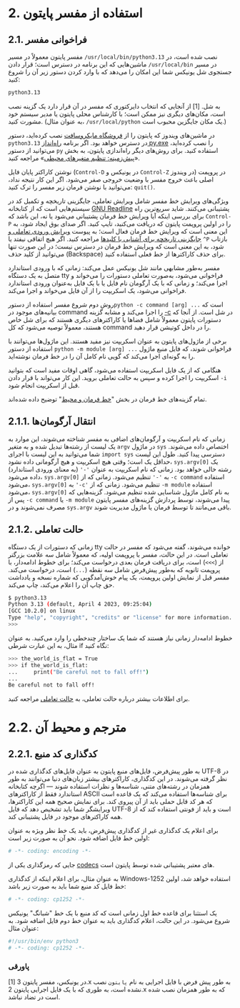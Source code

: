 # 2. استفاده از مفسر پایتون

## 2.1. فراخوانی مفسر

مفسر پایتون معمولاً در مسیر `/usr/local/bin/python3.13` نصب شده است، در ماشین‌هایی که این برنامه در دسترس است؛ قرار دادن `/usr/local/bin` در مسیر جستجوی شل یونیکس شما این امکان را می‌دهد که با وارد کردن دستور زیر آن را شروع کنید:

``` bash
python3.13
```

به شل. [1] از آنجایی که انتخاب دایرکتوری که مفسر در آن قرار دارد یک گزینه نصب است، مکان‌های دیگری نیز ممکن است؛ با کارشناس محلی پایتون یا مدیر سیستم خود مشورت کنید. (به عنوان مثال، `/usr/local/python` یک مکان جایگزین محبوب است.)

در ماشین‌های ویندوز که پایتون را از [فروشگاه مایکروسافت](https://docs.python.org/3/using/windows.html#windows-store) نصب کرده‌اید، دستور `python3.13` در دسترس خواهد بود. اگر برنامه [راه‌انداز py.exe](https://docs.python.org/3/using/windows.html#launcher) را نصب کرده‌اید، می‌توانید از دستور `py` استفاده کنید. برای روش‌های دیگر راه‌اندازی پایتون، به بخش «[پیش‌زمینه: تنظیم متغیرهای محیطی](https://docs.python.org/3/using/windows.html#setting-envvars)» مراجعه کنید.

نوشتن کاراکتر پایان فایل (`Control-D` در یونیکس و `Control-Z` در ویندوز) در پروپمت اصلی باعث خروج مفسر با وضعیت خروجی صفر می‌شود. اگر این کار نتیجه نداد، می‌توانید با نوشتن فرمان زیر مفسر را ترک کنید: `quit()`.

ویژگی‌های ویرایش خط مفسر شامل ویرایش تعاملی، جایگزینی تاریخچه و تکمیل کد در سیستم‌هایی است که از کتابخانه [GNU Readline](https://tiswww.case.edu/php/chet/readline/rltop.html) پشتیبانی می‌کنند. شاید سریع‌ترین راه برای بررسی اینکه آیا ویرایش خط فرمان پشتیبانی می‌شود یا نه، این باشد که `Control-P` را در اولین پروپمت پایتون که دریافت می‌کنید، تایپ کنید. اگر صدای بوق ایجاد شود، به این معنی است که ویرایش خط فرمان فعال است؛ به پیوست [ویرایش ورودی تعاملی و جایگزینی تاریخچه برای آشنایی با کلیدها](https://docs.python.org/3/tutorial/interactive.html#tut-interacting) مراجعه کنید. اگر هیچ اتفاقی نیفتد یا `^P‍‍` بازتاب شود، به این معنی است که ویرایش خط فرمان در دسترس نیست؛ در این صورت تنها می‌توانید از کلید حذف (Backspace) برای حذف کاراکترها از خط فعلی استفاده کنید.

مفسر به‌طور مشابهی مانند شل یونیکس عمل می‌کند: زمانی که با ورودی استاندارد متصل به یک دستگاه tty فراخوانی می‌شود، به‌صورت تعاملی دستورات را می‌خواند و اجرا می‌کند؛ و زمانی که با یک آرگومان نام فایل یا با یک فایل به‌عنوان ورودی استاندارد فراخوانی می‌شود، یک اسکریپت را از آن فایل می‌خواند و اجرا می‌کند.

روش دوم شروع مفسر استفاده از دستور`python -c command [arg] ...` است که بیانیه‌های موجود در command را اجرا می‌کند و مشابه گزینه [-c](https://docs.python.org/3/using/cmdline.html#cmdoption-c) در شل است. از آنجا که دستورات پایتون معمولاً شامل فضاها یا کاراکترهای دیگری هستند که برای شل خاص هستند، معمولاً توصیه می‌شود که کل command را در داخل کوتیشن قرار دهید.

برخی از ماژول‌های پایتون به عنوان اسکریپت نیز مفید هستند. این ماژول‌ها می‌توانند با استفاده از دستور `python -m module [arg] ...` فراخوانی شوند، که فایل منبع ماژول را به گونه‌ای اجرا می‌کند که گویی نام کامل آن را در خط فرمان نوشته‌اید.

هنگامی که از یک فایل اسکریپت استفاده می‌شود، گاهی اوقات مفید است که بتوانید اسکریپت را اجرا کرده و سپس به حالت تعاملی بروید. این کار می‌تواند با قرار دادن `-i` قبل از اسکریپت انجام شود.

تمام گزینه‌های خط فرمان در بخش "[خط فرمان و محیط](https://docs.python.org/3/using/cmdline.html#using-on-general)" توضیح داده شده‌اند.

## 2.1.1. انتقال آرگومان‌ها

زمانی که نام اسکریپت و آرگومان‌های اضافی به مفسر شناخته می‌شوند، این موارد به یک لیست از رشته‌ها تبدیل شده و به متغیر `argv` در ماژول `sys` اختصاص داده می‌شوند. شما می‌توانید به این لیست با اجرای `import sys` دسترسی پیدا کنید. طول این لیست حداقل یک است؛ وقتی هیچ اسکریپت و هیچ آرگومانی داده نشود، `sys.argv[0]` یک رشته خالی خواهد بود. زمانی که نام اسکریپت به عنوان `'-'` (به معنای ورودی استاندارد) داده می‌شود، `sys.argv[0]` به `'-'` تنظیم می‌شود. زمانی که از `-c command` استفاده می‌شود، `sys.argv[0]` به `'-c'` تنظیم می‌شود. زمانی که از `-m module` استفاده می‌شود، `sys.argv[0]` به نام کامل ماژول شناسایی شده تنظیم می‌شود. گزینه‌هایی که پس از `-c command` یا `-m module` پیدا می‌شوند، توسط پردازش گزینه‌های مفسر پایتون مصرف نمی‌شوند و در `sys.argv` باقی می‌مانند تا توسط فرمان یا ماژول مدیریت شوند.

## 2.1.2. حالت تعاملی

زمانی که دستورات از یک دستگاه tty خوانده می‌شوند، گفته می‌شود که مفسر در حالت تعاملی است. در این حالت، مفسر با پروپمت اولیه، که معمولاً شامل سه علامت بزرگتر از (`>>>`) است، برای دریافت فرمان بعدی درخواست می‌کند؛ برای خطوط ادامه‌دار، با پروپمت ثانویه که به‌طور پیش‌فرض شامل سه نقطه (`...`) است، درخواست می‌کند. مفسر قبل از نمایش اولین پروپمت، یک پیام خوش‌آمدگویی که شماره نسخه و یادداشت حق چاپ آن را اعلام می‌کند، چاپ می‌کند.

``` bash
$ python3.13
Python 3.13 (default, April 4 2023, 09:25:04)
[GCC 10.2.0] on linux
Type "help", "copyright", "credits" or "license" for more information.
>>>
```

خطوط ادامه‌دار زمانی نیاز هستند که شما یک ساختار چندخطی را وارد می‌کنید. به عنوان مثال، به این عبارت شرطی if نگاه کنید:
``` bash
>>> the_world_is_flat = True
>>> if the_world_is_flat:
...     print("Be careful not to fall off!")
...
Be careful not to fall off!
```

برای اطلاعات بیشتر درباره حالت تعاملی، به [حالت تعاملی](https://docs.python.org/3/tutorial/appendix.html#tut-interac) مراجعه کنید.

# 2.2. مترجم و محیط آن

## 2.2.1. کدگذاری کد منبع

به طور پیش‌فرض، فایل‌های منبع پایتون به عنوان فایل‌های کدگذاری شده در UTF-8 در نظر گرفته می‌شوند. در این کدگذاری، کاراکترهای بیشتر زبان‌های دنیا می‌توانند به طور همزمان در رشته‌های متنی، شناسه‌ها و نظرات استفاده شوند — اگرچه کتابخانه استاندارد فقط از کاراکترهای ASCII برای شناسه‌ها استفاده می‌کند که یک قاعده است که هر کد قابل حملی باید از آن پیروی کند. برای نمایش صحیح همه این کاراکترها، ویرایشگر شما باید تشخیص دهد که فایل UTF-8 است و باید از فونتی استفاده کند که از همه کاراکترهای موجود در فایل پشتیبانی کند.

برای اعلام یک کدگذاری غیر از کدگذاری پیش‌فرض، باید یک خط نظر ویژه به عنوان اولین خط فایل اضافه شود. نحو آن به صورت زیر است:

```python
# -*- coding: encoding -*-
```

جایی که رمزگذاری یکی از [codecs](https://docs.python.org/3/library/codecs.html#module-codecs) های معتبر پشتیبانی شده توسط پایتون است.

به عنوان مثال، برای اعلام اینکه از کدگذاری Windows-1252 استفاده خواهد شد، اولین خط فایل کد منبع شما باید به صورت زیر باشد:

```python
# -*- coding: cp1252 -*-
```

یک استثنا برای قاعده خط اول زمانی است که کد منبع با یک خط "شبانگ" یونیکس شروع می‌شود. در این حالت، اعلام کدگذاری باید به عنوان خط دوم فایل اضافه شود. به عنوان مثال:

```python
#!/usr/bin/env python3
# -*- coding: cp1252 -*-
```

### پاورقی

[1] در یونیکس، مفسر پایتون 3.x به طور پیش فرض با فایل اجرایی به نام `پایتون` نصب نشده است، به طوری که با یک فایل اجرایی پایتون 2.x که به طور همزمان نصب شده است در تضاد نباشد.
